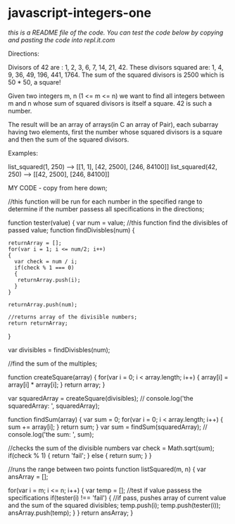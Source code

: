# javascript-integers-one

*this is a README file of the code. You can test the code below by copying and pasting the code into repl.it.com*

Directions:

Divisors of 42 are : 1, 2, 3, 6, 7, 14, 21, 42. These divisors squared are: 1, 4, 9, 36, 49, 196, 441, 1764. The sum of the squared divisors is 2500 which is 50 * 50, a square!

Given two integers m, n (1 <= m <= n) we want to find all integers between m and n whose sum of squared divisors is itself a square. 42 is such a number.

The result will be an array of arrays(in C an array of Pair), each subarray having two elements, first the number whose squared divisors is a square and then the sum of the squared divisors.

Examples:

list_squared(1, 250) --> [[1, 1], [42, 2500], [246, 84100]]
list_squared(42, 250) --> [[42, 2500], [246, 84100]]


MY CODE - copy from here down;

//this function will be run for each number in the specified range to determine if the number passess all specifications in the directions;

function tester(value)
{
  var num = value;
  //this function find the divisibles of passed value;
  function findDivisbles(num)
  {

    returnArray = [];
    for(var i = 1; i <= num/2; i++)
    {
      var check = num / i;
      if(check % 1 === 0)
      {
       returnArray.push(i);
      }
    }

    returnArray.push(num);

    //returns array of the divisible numbers;
    return returnArray;
  }

  var divisibles = findDivisbles(num);

//find the sum of the multiples;

  function createSquare(array)
  {
    for(var i = 0; i < array.length; i++)
    {
     array[i] = array[i] * array[i];
    }
    return array;
  }

  var squaredArray = createSquare(divisibles);
// console.log('the squaredArray: ', squaredArray);

  function findSum(array)
  {
    var sum = 0;
    for(var i = 0; i < array.length; i++)
    {
      sum += array[i];
    }
    return sum;
  }
  var sum = findSum(squaredArray);
// console.log('the sum: ', sum);

  //checks the sum of the divisible numbers
  var check = Math.sqrt(sum);
  if(check % 1)
  {
    return 'fail';
  }
  else
  {
    return sum;
  }
}

//runs the range between two points
function listSquared(m, n)
{
  var ansArray = [];


  for(var i = m; i <= n; i++)
  {
    var temp = [];
    //test if value passess the specifications
    if(tester(i) !== 'fail')
    {
      //if pass, pushes array of current value and the sum of the squared divisibles;
      temp.push(i);
      temp.push(tester(i));
      ansArray.push(temp);
    }
  }
  return ansArray;
}
